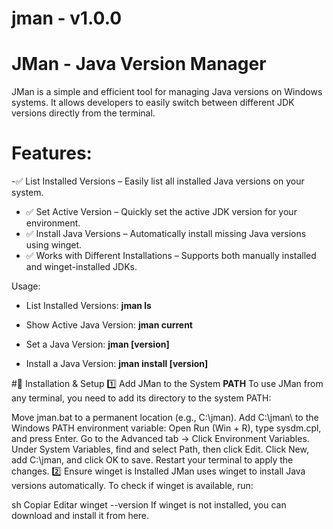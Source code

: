 # jman - v1.0.0
# JMan - Java Version Manager
JMan is a simple and efficient tool for managing Java versions on Windows systems. It allows developers to easily switch between different JDK versions directly from the terminal.

# Features:
 -✅ List Installed Versions – Easily list all installed Java versions on your system.
- ✅ Set Active Version – Quickly set the active JDK version for your environment.
- ✅ Install Java Versions – Automatically install missing Java versions using winget.
- ✅ Works with Different Installations – Supports both manually installed and winget-installed JDKs.

Usage:
- List Installed Versions:
**jman ls**

- Show Active Java Version:
**jman current**

- Set a Java Version:
**jman [version]**

- Install a Java Version:
**jman install [version]**

#🔹 Installation & Setup
1️⃣ Add JMan to the System **PATH**
To use JMan from any terminal, you need to add its directory to the system PATH:

Move jman.bat to a permanent location (e.g., C:\jman\).
Add C:\jman\ to the Windows PATH environment variable:
Open Run (Win + R), type sysdm.cpl, and press Enter.
Go to the Advanced tab → Click Environment Variables.
Under System Variables, find and select Path, then click Edit.
Click New, add C:\jman\, and click OK to save.
Restart your terminal to apply the changes.
2️⃣ Ensure winget is Installed
JMan uses winget to install Java versions automatically. To check if winget is available, run:

sh
Copiar
Editar
winget --version
If winget is not installed, you can download and install it from here.


